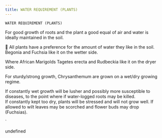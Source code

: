 ```yaml
---
title: WATER REQUIREMENT (PLANTS)
---
```

`WATER REQUIREMENT (PLANTS)`

For good growth of roots and the plant a good equal of air and water is ideally maintained in the soil.


All plants have a preference for the amount of water they like in the soil.  Begonia and Fuchsia like it on the wetter side.
 
Where African Marigolds Tagetes erecta and Rudbeckia like it on the dryer side. 





For sturdy/strong growth, Chrysanthemum are grown on a wet/dry growing regime.




If constantly wet growth will be lusher and possibly more susceptible to diseases, to the point where if water-logged roots may be killed.  
If constantly kept too dry, plants will be stressed and will not grow well.  If allowed to wilt leaves may be scorched and flower buds may drop (Fuchsias).

`

undefined